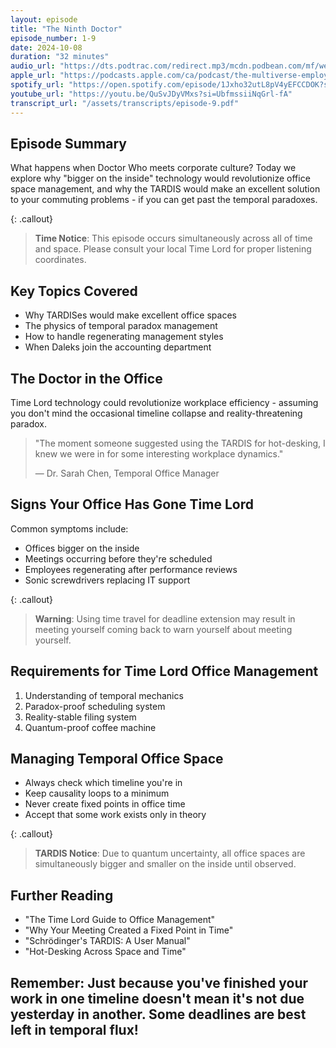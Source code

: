 ```yaml
---
layout: episode
title: "The Ninth Doctor"
episode_number: 1-9
date: 2024-10-08
duration: "32 minutes"
audio_url: "https://dts.podtrac.com/redirect.mp3/mcdn.podbean.com/mf/web/dq4q2b2c8jwtdmis/E9_-_The_Ninth_Doctor7ih4d.mp3"
apple_url: "https://podcasts.apple.com/ca/podcast/the-multiverse-employee-handbook/id1764134739?i=1000672187152"
spotify_url: "https://open.spotify.com/episode/1Jxho32utL8pV4yEFCCDOK?si=1HgrW8SXTge8UzgSKdIS0A"
youtube_url: "https://youtu.be/QuSvJDyVMxs?si=UbfmssiiNqGrl-fA"
transcript_url: "/assets/transcripts/episode-9.pdf"
---
```


## Episode Summary
What happens when Doctor Who meets corporate culture? Today we explore why "bigger on the inside" technology would revolutionize office space management, and why the TARDIS would make an excellent solution to your commuting problems - if you can get past the temporal paradoxes.

{: .callout}
> **Time Notice**: This episode occurs simultaneously across all of time and
> space. Please consult your local Time Lord for proper listening coordinates.

## Key Topics Covered
* Why TARDISes would make excellent office spaces
* The physics of temporal paradox management
* How to handle regenerating management styles
* When Daleks join the accounting department

## The Doctor in the Office
Time Lord technology could revolutionize workplace efficiency - assuming you don't mind the occasional timeline collapse and reality-threatening paradox.

> "The moment someone suggested using the TARDIS for hot-desking, I knew
> we were in for some interesting workplace dynamics."
>
> — Dr. Sarah Chen, Temporal Office Manager

## Signs Your Office Has Gone Time Lord
Common symptoms include:
* Offices bigger on the inside
* Meetings occurring before they're scheduled
* Employees regenerating after performance reviews
* Sonic screwdrivers replacing IT support

{: .callout}
> **Warning**: Using time travel for deadline extension may result in meeting
> yourself coming back to warn yourself about meeting yourself.

## Requirements for Time Lord Office Management
1. Understanding of temporal mechanics
2. Paradox-proof scheduling system
3. Reality-stable filing system
4. Quantum-proof coffee machine

## Managing Temporal Office Space
* Always check which timeline you're in
* Keep causality loops to a minimum
* Never create fixed points in office time
* Accept that some work exists only in theory

{: .callout}
> **TARDIS Notice**: Due to quantum uncertainty, all office spaces are
> simultaneously bigger and smaller on the inside until observed.

## Further Reading
* "The Time Lord Guide to Office Management"
* "Why Your Meeting Created a Fixed Point in Time"
* "Schrödinger's TARDIS: A User Manual"
* "Hot-Desking Across Space and Time"

Remember: Just because you've finished your work in one timeline doesn't mean
it's not due yesterday in another. Some deadlines are best left in temporal flux!
---
